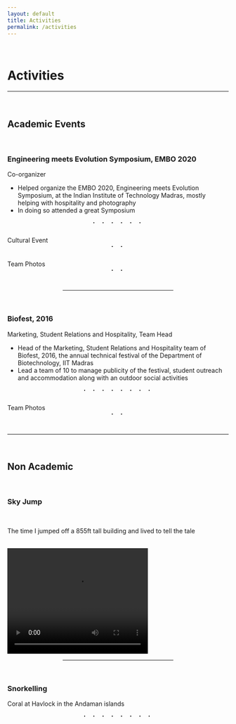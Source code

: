 ```yaml
---
layout: default
title: Activities
permalink: /activities
---
```

<p><br></p>

Activities
==========

<hr style="height:2px;border-width:0;color:gray;background-color:gray">

<p><br></p>

**Academic Events**
------------

<p><br></p>

### **Engineering meets Evolution Symposium, EMBO 2020**

Co-organizer

- Helped organize the EMBO 2020, Engineering meets Evolution Symposium, at the Indian Institute of Technology Madras, mostly helping with hospitality and photography
- In doing so attended a great Symposium

<style>
  .act_image {max-height: 180px; border:  1px solid black; margin: 5px 10px 10px 5px}
</style>

<center>
  <img data-src="/assets/EMBO/Day1_0.jpg" class="lazyload act_image" />
  <img data-src="/assets/EMBO/Event1.jpg" class="lazyload act_image" />
  <img data-src="/assets/EMBO/Event2.jpg" class="lazyload act_image" />
  <img data-src="/assets/EMBO/TeamiGEM2019.jpg" class="lazyload act_image" />
  <img data-src="/assets/EMBO/PosterPresentations.jpg" class="lazyload act_image" />
  <img data-src="/assets/EMBO/GroupDiscussion.jpg" class="lazyload act_image" />
</center>
<br>
Cultural Event
<br>
<center>
  <img data-src="/assets/EMBO/Cultural_Night_3.jpg" class="lazyload act_image" />
  <img data-src="/assets/EMBO/Cultural_Night_12.jpg" class="lazyload act_image" />
</center>
<br>
Team Photos
<br>
<center>
  <img data-src="/assets/EMBO/Team1.jpg" class="lazyload act_image" />
  <img data-src="/assets/EMBO/Team2.jpg" class="lazyload act_image" />
</center>

<br>

<hr style="width:50%; margin-left:25%">

<br>

### **Biofest, 2016**

Marketing, Student Relations and Hospitality, Team Head

- Head of the Marketing, Student Relations and Hospitality team of Biofest, 2016, the annual technical festival of the Department of Biotechnology, IIT Madras
- Lead a team of 10 to manage publicity of the festival, student outreach and accommodation along with an outdoor social activities


<center>
  <img data-src="/assets/biofest/Biofest.jpg" class="lazyload act_image" />
  <img data-src="/assets/biofest/Event_1.JPG" class="lazyload act_image" />
  <img data-src="/assets/biofest/Event_2.JPG" class="lazyload act_image" />
  <img data-src="/assets/biofest/Event_3.JPG" class="lazyload act_image" />
  <img data-src="/assets/biofest/Event_4.JPG" class="lazyload act_image" />
  <img data-src="/assets/biofest/Event_5.JPG" class="lazyload act_image" />
  <img data-src="/assets/biofest/Outdoor_Event.JPG" class="lazyload act_image" />
  <img data-src="/assets/biofest/Feedback_Web.jpg" class="lazyload act_image" />
</center>
<br>
Team Photos
<br>
<center>
  <img data-src="/assets/biofest/Team.jpg" class="lazyload act_image" />
  <img data-src="/assets/biofest/Team 2.jpg" class="lazyload act_image" />
</center>


<br>

<hr style="height:2px;border-width:0;color:gray;background-color:gray">

<br>

**Non Academic**
---------------

<br>

### **Sky Jump**

<br>

The time I jumped off a 855ft tall building and lived to tell the tale

<br>

<video width="320" height="240" controls>
  <source src="/assets/jump.mp4" type="video/mp4">
  Your browser does not support the video tag.
</video>


<hr style="width:50%; margin-left:25%">

<br>

### **Snorkelling**

Coral at Havlock in the Andaman islands

<center>
  <img data-src="/assets/snorkelling/DSCN0099.JPG" class="lazyload act_image" />
  <img data-src="/assets/snorkelling/DSCN0100.JPG" class="lazyload act_image" />
  <img data-src="/assets/snorkelling/DSCN0117.JPG" class="lazyload act_image" />
  <img data-src="/assets/snorkelling/DSCN0134.JPG" class="lazyload act_image" />
  <img data-src="/assets/snorkelling/DSCN0160.JPG" class="lazyload act_image" />
  <img data-src="/assets/snorkelling/DSCN0165.JPG" class="lazyload act_image" />
  <img data-src="/assets/snorkelling/DSCN0166.JPG" class="lazyload act_image" />
  <img data-src="/assets/snorkelling/DSCN0202.JPG" class="lazyload act_image" />
</center>
